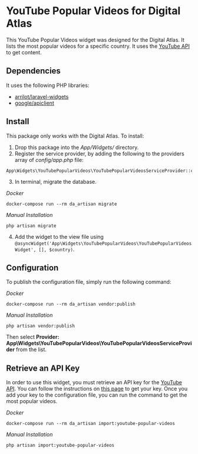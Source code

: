 # YouTube Popular Videos for Digital Atlas

This YouTube Popular Videos widget was designed for the Digital Atlas.  It lists the most popular videos for a specific country.  It uses the [YouTube API](https://developers.google.com/youtube/v3) to get content.

## Dependencies

It uses the following PHP libraries:

- [arrilot/laravel-widgets](https://github.com/arrilot/laravel-widgets)
- [google/apiclient](https://github.com/googleapis/google-api-php-client)

## Install

This package only works with the Digital Atlas.  To install:

1. Drop this package into the *App/Widgets/* directory.
2. Register the service provider, by adding the following to the providers array of *config/app.php* file:
```
App\Widgets\YouTubePopularVideos\YouTubePopularVideosServiceProvider::class
```
3. In terminal, migrate the database.

_Docker_
```
docker-compose run --rm da_artisan migrate
```

_Manual Installation_
```
php artisan migrate
```

4. Add the widget to the view file using `@asyncWidget('App\Widgets\YouTubePopularVideos\YouTubePopularVideosWidget', [], $country)`.

## Configuration

To publish the configuration file, simply run the following command:

_Docker_
```
docker-compose run --rm da_artisan vendor:publish
```

_Manual Installation_
```
php artisan vendor:publish
```

Then select **Provider: App\Widgets\YouTubePopularVideos\YouTubePopularVideosServiceProvider** from the list.

## Retrieve an API Key

In order to use this widget, you must retrieve an API key for the [YouTube API](https://developers.google.com/youtube/v3).  You can follow the instructions on [this page](https://developers.google.com/youtube/v3/getting-started) to get your key.  Once you add your key to the configuration file, you can run the command to get the most popular videos.

_Docker_
```
docker-compose run --rm da_artisan import:youtube-popular-videos
```

_Manual Installation_
```
php artisan import:youtube-popular-videos
```
